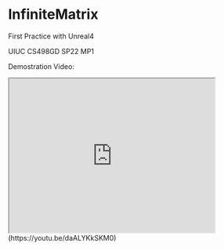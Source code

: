 # InfiniteMatrix
First Practice with Unreal4

UIUC CS498GD SP22 MP1

Demostration Video: 
<iframe width="420" height="315"
src="https://youtu.be/daALYKkSKM0">
</iframe>(https://youtu.be/daALYKkSKM0)
